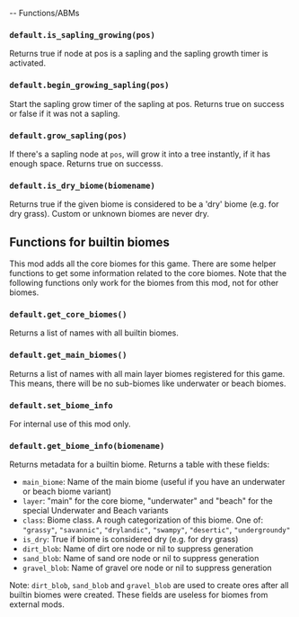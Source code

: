 -- Functions/ABMs

### `default.is_sapling_growing(pos)`

Returns true if node at pos is a sapling and
the sapling growth timer is activated.

### `default.begin_growing_sapling(pos)`
Start the sapling grow timer of the sapling at pos.
Returns true on success or false if it was not a sapling.

### `default.grow_sapling(pos)`
If there's a sapling node at `pos`, will grow it into
a tree instantly, if it has enough space.
Returns true on successs.

### `default.is_dry_biome(biomename)`
Returns true if the given biome is considered to be
a 'dry' biome (e.g. for dry grass). Custom or unknown
biomes are never dry.

## Functions for builtin biomes

This mod adds all the core biomes for this game. There are some helper functions
to get some information related to the core biomes. Note that the
following functions only work for the biomes from this mod, not for 
other biomes.

### `default.get_core_biomes()`
Returns a list of names with all builtin biomes.

### `default.get_main_biomes()`
Returns a list of names with all main layer biomes registered for this game.
This means, there will be no sub-biomes like underwater or beach biomes.

### `default.set_biome_info`
For internal use of this mod only.

### `default.get_biome_info(biomename)`
Returns metadata for a builtin biome. Returns a table with these fields:

* `main_biome`: Name of the main biome (useful if you have an underwater or beach biome variant)
* `layer`: "main" for the core biome, "underwater" and "beach" for the special Underwater and Beach variants
* `class`: Biome class. A rough categorization of this biome. One of:
  `"grassy"`, `"savannic"`, `"drylandic"`, `"swampy"`, `"desertic"`, `"undergroundy"`
* `is_dry`: True if biome is considered dry (e.g. for dry grass)
* `dirt_blob`: Name of dirt ore node or nil to suppress generation
* `sand_blob`: Name of sand ore node or nil to suppress generation
* `gravel_blob`: Name of gravel ore node or nil to suppress generation

Note: `dirt_blob`, `sand_blob` and `gravel_blob` are used to create ores after all builtin
biomes were created. These fields are useless for biomes from
external mods.
